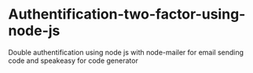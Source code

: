 # Authentification-two-factor-using-node-js
Double authentification using node js with node-mailer for email sending code and speakeasy for code generator
